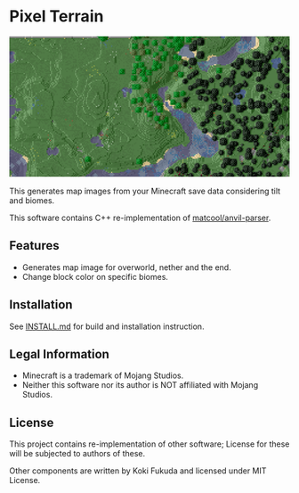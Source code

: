# Pixel Terrain

![Sample Image](images/sample.png)

This generates map images from your Minecraft save data considering tilt and biomes.

This software contains C++ re-implementation of [matcool/anvil-parser](https://github.com/matcool/anvil-parser).

## Features

- Generates map image for overworld, nether and the end.
- Change block color on specific biomes.

## Installation

See [INSTALL.md](INSTALL.md) for build and installation instruction.

## Legal Information

- Minecraft is a trademark of Mojang Studios.
- Neither this software nor its author is NOT affiliated with Mojang Studios.

## License

This project contains re-implementation of other software;
License for these will be subjected to authors of these.

Other components are written by Koki Fukuda and licensed under MIT License.
